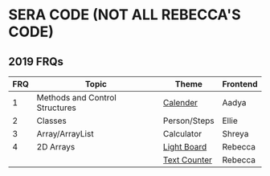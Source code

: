 # SERA CODE (NOT ALL REBECCA'S CODE)
## 2019 FRQs

| FRQ | Topic | Theme | Frontend | 
| --- | --- | --- | --- |
| 1 | Methods and Control Structures | <a href="{{ site.baseurl }}/frqs/frq1_calender">Calender</a> | Aadya |
| 2 | Classes | Person/Steps | Ellie | 
| 3 | Array/ArrayList | Calculator | Shreya | 
| 4 | 2D Arrays | <a href="{{ site.baseurl }}/frqs/frq4">Light Board</a> | Rebecca | 
|   | | <a href="{{ site.baseurl }}/frqs/sentences">Text Counter | Rebecca |
